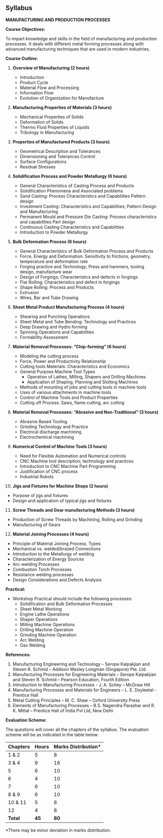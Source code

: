 ## Syllabus

**MANUFACTURING AND PRODUCTION PROCESSES**

**Course Objectives:**

To impart knowledge and skills in the field of manufacturing and production processes. It deals with different metal forming processes along with advanced manufacturing techniques that are used in modern industries.

**Course Outline:**

1. **Overview of Manufacturing (2 hours)**
   - Introduction 
   - Product Cycle 
   - Material Flow and Processing 
   - Information Flow 
   - Evolution of Organization for Manufacture 

2. **Manufacturing Properties of Materials (3 hours)**
   - Mechanical Properties of Solids 
   - Deformation of Solids 
   - Thermo Fluid Properties of Liquids 
   - Tribology in Manufacturing 

3. **Properties of Manufactured Products (3 hours)**
   - Geometrical Description and Tolerances 
   - Dimensioning and Tolerances Control 
   - Surface Configurations 
   - Residual Stresses 

4. **Solidification Process and Powder Metallurgy (6 hours)**
   - General Characteristics of Casting Process and Products 
   - Solidification Phenomena and Associated problems 
   - Sand Casting: Process Characteristics and Capabilities Pattern design 
   - Investment Casting: Characteristics and Capabilities; Pattern Design and Manufacturing 
   - Permanent Mould and Pressure Die Casting: Process characteristics and capabilities Part design 
   - Continuous Casting Characteristics and Capabilities 
   - Introduction to Powder Metallurgy 

5. **Bulk Deformation Process (6 hours)**
   - General Characteristics of Bulk Deformation Process and Products 
   - Force, Energy and Deformation: Sensitivity to frictions, geometry, temperature and deformation rate 
   - Forging practice and Technology; Press and hammers, tooling design, manufacture wear 
   - Design of Forgings; Characteristics and defects in forgings 
   - Flat Rolling; Characteristics and defect in forgings 
   - Shape Rolling: Process and Products 
   - Extrusion 
   - Wires, Bar and Tube Drawing 

6. **Sheet Metal Product Manufacturing Process (4 hours)**
   - Shearing and Punching Operations 
   - Sheet Metal and Tube Bending: Technology and Practices 
   - Deep Drawing and Hydro forming 
   - Spinning Operations and Capabilities 
   - Formability Assessment 

7. **Material Removal Processes: “Chip-forming” (6 hours)**
   - Modeling the cutting process 
   - Force, Power and Productivity Relationship 
   - Cutting tools Materials: Characteristics and Economics 
   - General Purpose Machine Tool Types
     - Operation of Lathes, Milling, Shapers and Drilling Machines 
     - Application of Shaping, Planning and Slotting Machines 
   - Methods of mounting of jobs and cutting tools in machine tools 
   - Uses of various attachments in machine tools 
   - Control of Machine Tools and Product Properties 
   - Cutting off Process: Saws, flame cutting, arc cutting 

8. **Material Removal Processes: “Abrasive and Non-Traditional” (3 hours)**
   - Abrasive Based Tooling 
   - Grinding Technology and Practice 
   - Electrical discharge machining 
   - Electrochemical machining 

9. **Numerical Control of Machine Tools (3 hours)**
   - Need for Flexible Automation and Numerical controls 
   - CNC Machine tool description; technology and practices 
   - Introduction to CNC Machine Part Programming 
   - Justification of CNC process 
   - Industrial Robots 

10. **Jigs and Fixtures for Machine Shops (2 hours)**
   - Purpose of jigs and fixtures 
   - Design and application of typical jigs and fixtures 

11. **Screw Threads and Gear manufacturing Methods (3 hours)**
   - Production of Screw Threads by Machining, Rolling and Grinding 
   - Manufacturing of Gears 

12. **Material Joining Processes (4 hours)**
   - Principle of Material Joining Process, Types 
   - Mechanical vs. welded/brazed Connections 
   - Introduction to the Metallurgy of welding 
   - Characterization of Energy Sources 
   - Arc-welding Processes 
   - Combustion Torch Processes 
   - Resistance welding processes 
   - Design Considerations and Defects Analysis 

**Practical:**

- Workshop Practical should include the following processes:
   - Solidification and Bulk Deformation Processes
   - Sheet Metal Working
   - Engine Lathe Operations 
   - Shaper Operations 
   - Milling Machine Operations 
   - Drilling Machine Operation 
   - Grinding Machine Operation 
   - Arc Welding 
   - Gas Welding

**References:**

1. Manufacturing Engineering and Technology – Serope Kalpakjian and Steven R. Schmid – Addison Wesley Longman (Singapore) Pte. Ltd.
2. Manufacturing Processes for Engineering Materials – Serope Kalpakjian and Steven R. Schmid – Pearson Education, Fourth Edition
3. Introduction to Manufacturing Processes - J. A. Schey – McGraw Hill
4. Manufacturing Processes and Materials for Engineers – L. E. Doyleetal - Prentice Hall
5. Metal Cutting Principles – M. C. Shaw – Oxford University Press
6. Elements of Manufacturing Processes – B.S. Nagendra Parashar and R. K. Mittal – Prentice Hall of India Pvt Ltd, New Delhi

**Evaluation Scheme:**

The questions will cover all the chapters of the syllabus. The evaluation scheme will be as indicated in the table below:

| Chapters  | Hours | Marks Distribution* |
|----------|-------|--------------------|
| 1 & 2    | 5     | 8                  |
| 3 & 4    | 9     | 16                 |
| 5        | 6     | 10                 |
| 6        | 4     | 10                 |
| 7        | 6     | 10                 |
| 8 & 9    | 6     | 10                 |
| 10 & 11  | 5     | 8                  |
| 12       | 4     | 8                  |
| **Total**| **45** | **80**               |

*There may be minor deviation in marks distribution. 
